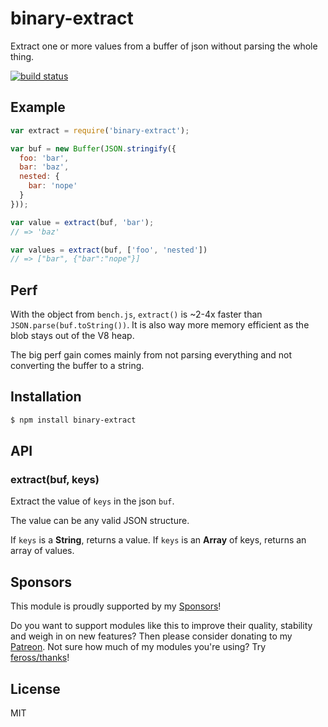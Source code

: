 
# binary-extract

  Extract one or more values from a buffer of json without parsing the whole thing.

  [![build status](https://secure.travis-ci.org/juliangruber/binary-extract.png)](http://travis-ci.org/juliangruber/binary-extract)

## Example

```js
var extract = require('binary-extract');

var buf = new Buffer(JSON.stringify({
  foo: 'bar',
  bar: 'baz',
  nested: {
    bar: 'nope'  
  } 
}));

var value = extract(buf, 'bar');
// => 'baz'

var values = extract(buf, ['foo', 'nested'])
// => ["bar", {"bar":"nope"}]
```

## Perf

  With the object from `bench.js`, `extract()` is ~2-4x faster than
  `JSON.parse(buf.toString())`. It is also way more memory efficient as the
  blob stays out of the V8 heap.

  The big perf gain comes mainly from not parsing everything and not
  converting the buffer to a string.

## Installation

```bash
$ npm install binary-extract
```

## API

### extract(buf, keys)

  Extract the value of `keys` in the json `buf`.

  The value can be any valid JSON structure.

  If `keys` is a __String__, returns a value. If `keys` is an __Array__ of
  keys, returns an array of values.

## Sponsors

This module is proudly supported by my [Sponsors](https://github.com/juliangruber/sponsors)!

Do you want to support modules like this to improve their quality, stability and weigh in on new features? Then please consider donating to my [Patreon](https://www.patreon.com/juliangruber). Not sure how much of my modules you're using? Try [feross/thanks](https://github.com/feross/thanks)!

## License

  MIT

